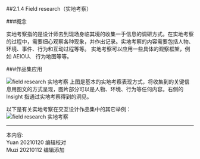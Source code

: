##2.1.4 Field research（实地考察）

###概念

实地考察指的是设计师去到现场身临其境的收集一手信息的调研方式。在实地考察的过程中，需要细心观察各种现象，并作出记录。实地考察的内容需要包括人物、环境、事件、行为和互动过程等等。
实地考察可以应用一些具体的观察框架，例如 AEIOU、 行为地图等等。


###作品集应用

![field research 实地考察](http://kitpic.makebi.net/2021/ixd_07.jpg)
上图是基本的实地考察表现方式，将收集到的关键信息用图文的方式呈现，图片部分可以是人物、环境、行为等任何内容。右侧的 Insight 指通过实地考察得到的洞见。

以下是有关实地考察在交互设计作品集中的其它举例：
![field research 实地考察](http://kitpic.makebi.net/2021/ixd_08.jpg)




---
本内容:  
Yuan 20210120 编辑校对  
Muzi 20210112 编辑添加
